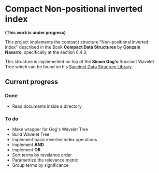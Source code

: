 # Compact Non-positional inverted index

**(This work is under progress)**

This project implements the compact structure "Non-positional inverted index"
described in the Book **Compact Data Structures** by **Gonzalo Navarro**,
specifically at the section 6.4.3.

This structure is implemented on top of the **Simon Gog's** Succinct Wavelet Tree
which can be found on his [Succinct Data Structure Library](https://github.com/simongog/sdsl-lite).

## Current progress

### Done
* Read documents inside a directory

### To do
* Make wrapper for Gog's Wavelet Tree
* Build Wavelet Tree
* Implement basic inverted index operations
* Implement **AND**
* Implement **OR**
* Sort terms by revelance order
* Parametrize the relevance metric
* Group terms by significance